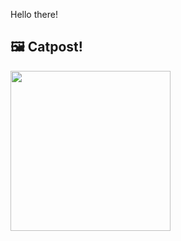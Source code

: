 Hello there!



## 🖼️ Catpost!

<sub>
    <img src="https://cdn2.thecatapi.com/images/3ut.jpg" height="256">
</sub>

